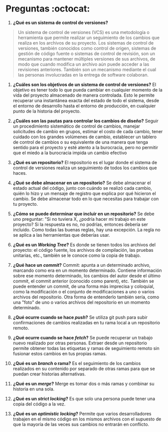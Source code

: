 # Preguntas :octocat:

1.	**¿Qué es un sistema de control de versiones?**
> Un sistema de control de versiones (VCS) es una metodología o herramienta que permite realizar un seguimiento de los cambios que realiza en los archivos de su proyecto.
> Los sistemas de control de versiones, también conocidos como control de origen, sistemas de gestión de código fuente o sistemas de control de revisión, son un mecanismo para mantener múltiples versiones de sus archivos, de modo que cuando modifica un archivo aún puede acceder a las revisiones anteriores. También son un mecanismo mediante el cual las personas involucradas en la entrega de software colaboran.

1.	**¿Cuáles son los objetivos de un sistema de control de versiones?**
El objetivo es tener todo lo que pueda cambiar en cualquier momento de la vida del proyecto almacenado de manera controlada. Esto le permite recuperar una instantánea exacta del estado de todo el sistema, desde el entorno de desarrollo hasta el entorno de producción, en cualquier punto de la historia del proyecto.

1.	**¿Cuáles son las pautas para controlar los cambios de diseño?**
Seguir un procedimiento sistemático de control de cambios, manejar solicitudes de cambio en grupos, estimar el costo de cada cambio, tener cuidado con los grandes volúmenes de cambio, establecer un tablero de control de cambios o su equivalente de una manera que tenga sentido para el proyecto y esté atento a la burocracia, pero no permitir que el miedo a la burocracia impida un cambio efectivo

1.	**¿Qué es un repositorio?**
El repositorio es el lugar donde el sistema de control de versiones realiza un seguimiento de todos los cambios que haces.

1.	**¿Qué se debe almacenar en un repositorio?**
Se debe almacenar el estado actual del código, junto con cuándo se realizó cada cambio, quién lo hizo y un mensaje de registro que explica por qué hicieron el cambio.
Se debe almacenar todo en lo que necesitas para trabajar con tu proyecto.

1.	**¿Cómo se puede determinar que incluir en un repositorio?**
Se debe uno preguntar: "Si no tuviera X, ¿podría hacer mi trabajo en este proyecto? Si la respuesta es no, no podrías, entonces debería ser incluido. Como todas las buenas reglas, hay una excepción. La regla no se aplica a las herramientas que deberías usar.

1.	**¿Qué es un *Working Tree*?**
Es donde se tienen todos los archivos del proyecto: el código fuente, los archivos de compilación, las pruebas unitarias, etc., también se le conoce como la copia de trabajo.

1.	**¿Qué hace un *commit*?**
Commit: apunta a un determinado archivo, marcando como era en un momento determinado. Contiene información sobre ese momento determinado, los cambios del autor desde el último commit, el commit anterior (conocido como parent), etc. También se puede entender un commit, de una forma más imprecisa y coloquial, como la modificación o el conjunto de modificaciones a uno o varios archivos del repositorio. Otra forma de entenderlo también sería, como una "foto" de uno o varios archivos del repositorio en un momento determinado.

1.	**¿Qué ocurre cuando se hace *push*?**
Se utiliza git push para subir confirmaciones de cambios realizadas en tu rama local a un repositorio remoto.

1.	**¿Qué ocurre cuando se hace *fetch*?**
Se puede recuperar un trabajo nuevo realizado por otras personas. Extraer desde un repositorio permite obtener todas las etiquetas y ramas de seguimiento remoto sin fusionar estos cambios en tus propias ramas.

1.	**¿Qué es un *branch* o rama?**
Es el seguimiento de los cambios realizados en su contenido por separado de otras ramas para que se puedan crear historias alternativas.

1.	**¿Qué es un *merge*?**
Merge es tomar dos o más ramas y combinar su historia en una sola.

1.	**¿Qué es un *strict locking*?**
Es que solo una persona puede tener una copia del código a la vez.

1.	**¿Qué es un *optimistic locking*?**
Permite que varios desarrolladores trabajen en el mismo código en los mismos archivos con el supuesto de que la mayoría de las veces sus cambios no entrarán en conflicto.
